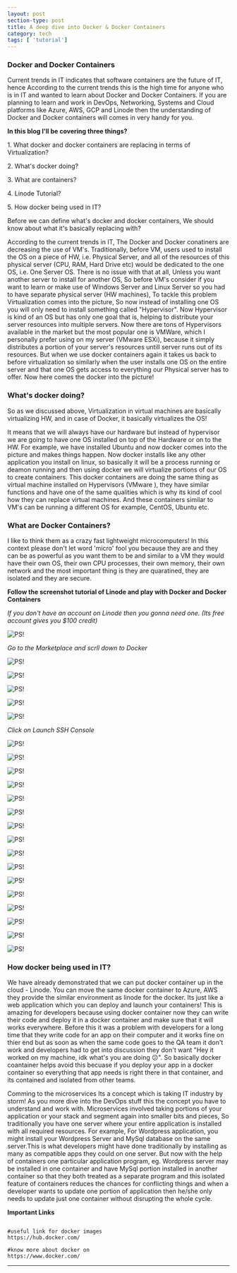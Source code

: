 ```yaml
---
layout: post
section-type: post
title: A deep dive into Docker & Docker Containers
category: tech
tags: [ 'tutorial']
---
```


### Docker and Docker Containers

Current trends in IT indicates that software containers are the future of IT, hence According to the current trends this is the high time for anyone who is in IT and wanted to learn about Docker and Docker Containers. If you are planning to learn and work in DevOps, Networking, Systems and Cloud platforms like Azure, AWS, GCP and Linode then the understanding of Docker and Docker containers will comes in very handy for you.  


**In this blog I'll be covering three things?**

<p style='text-align: left;'> 1. What docker and docker containers are replacing in terms of Virtualization? </p>
<p style='text-align: left;'> 2. What's docker doing? </p>
<p style='text-align: left;'> 3. What are containers? </p>
<p style='text-align: left;'> 4. Linode Tutorial? </p>
<p style='text-align: left;'> 5. How docker being used in IT? </p>

Before we can define what's docker and docker containers, We should know about what it's basically replacing with?

According to the current trends in IT, The Docker and Docker conatiners are decreasing the use of VM's. Traditionally, before VM, users used to install the OS on a piece of HW, i.e. Physical Server, and all of the resources of this physical server (CPU, RAM, Hard Drive etc) would be dedicated to the one OS, i.e. One Server OS. There is no issue with that at all, Unless you want another server to install for another OS, So before VM's consider if you want to learn or make use of Windows Server and Linux Server so you had to have separate physical server (HW machines), To tackle this problem Virtualization comes into the picture, So now instead of installing one OS you will only need to install something called "Hypervisor". Now Hypervisor is kind of an OS but has only one goal that is, helping to distribute your server resources into multiple servers. Now there are tons of Hypervisors available in the market but the most popular one is VMWare, which I personally prefer using on my server (VMware ESXi), because it simply distributes a portion of your server's resources untill server runs out of its resources. But when we use docker containers again it takes us back to before virtualization so similarly when the user installs one OS on the entire server and that one OS gets access to everything our Physical server has to offer. Now here comes the docker into the picture!

### What's docker doing?

So as we discussed above, Virtualization in virtual machines are basically virtualizing HW, and in case of Docker, it basically virtualizes the OS!

It means that we will always have our hardware but instead of hypervisor we are going to have one OS installed on top of the Hardware or on to the HW. For example, we have installed Ubuntu and now docker comes into the picture and makes things happen. Now docker installs like any other application you install on linux, so basically it will be a process running or deamon running and then using docker we will virtualize portions of our OS to create containers. This docker containers are doing the same thing as virtual machine installed on Hypervisors (VMware ), they have similar functions and have one of the same qualities which is why its kind of cool how they can replace virtual machines. And these containers similar to VM's can be running a different OS for example, CentOS, Ubuntu etc.

### What are Docker Containers?

I like to think them as a crazy fast lightweight microcomputers! In this context please don't let word 'micro' fool you because they are and they can be as powerful as you want them to be and similar to a VM they would have their own OS, their own CPU processes, their own memory, their own network and the most important thing is they are quaratined, they are isolated and they are secure.

**Follow the screenshot tutorial of Linode and play with Docker and Docker Containers**

*If you don't have an account on Linode then you gonna need one. (Its free account gives you $100 credit)*

![PS!](/img/linode1.png)

*Go to the Marketplace and scrll down to Docker*

![PS!](/img/linode2.png)

![PS!](/img/linode3.png)

![PS!](/img/linode4.png)

![PS!](/img/linode5.png)

![PS!](/img/linode6.png)

*Click on Launch SSH Console*

![PS!](/img/linode7.png)

![PS!](/img/linode8.png)

![PS!](/img/linode9.png)

![PS!](/img/linode10.png)

![PS!](/img/linode11.png)

![PS!](/img/linode12.png)

![PS!](/img/linode13.png)

![PS!](/img/linode14.png)

![PS!](/img/linode15.png)

![PS!](/img/linode16.png)

![PS!](/img/linode17.png)

![PS!](/img/linode19_dh.png)

![PS!](/img/linode20_dh.png)

![PS!](/img/linode21_dh.png)

![PS!](/img/linode22_dh.png)

![PS!](/img/linode23_docker_stats.png)



### How docker being used in IT?

We have already demonstrated that we can put docker container up in the cloud - Linode. You can move the same docker container to Azure, AWS they provide the similar environment as linode for the docker. Its just like a web application which you can deploy and launch your containers! This is amazing for developers because using docker container now they can write their code and deploy it in a docker container and make sure that it will works everywhere. Before this it was a problem with developers for a long time that they write code for an app on their computer and it works fine on thier end but as soon as when the same code goes to the QA team it don't work and developers had to get into discussion they don't want "Hey it worked on my machine, idk what's you are doing 😕". So basically docker coantainer helps avoid this becuase if you deploy your app in a docker container so everything that app needs is right there in that container, and its contained and isolated from other teams. 

Comming to the microservices Its a concept which is taking IT industry by storm! As you more dive into the DevOps stuff this the concept you have to understand and work with. Microservices involved taking portions of your application or your stack and segment again into smaller bits and pieces, So traditionally you have one server where your entire application is installed with all required resources. For example, For Wordpress application, you might install your Wordpress Server and MySql database on the same server.This is what developers might have done traditionally by installing as many as compatible apps they could on one server. But now with the help of containers one particular application program, eg. Wordpress server may be installed in one container and have MySql portion installed in another container so that they both treated as a separate program and this isolated feature of containers reduces the chances for conflicting things and when a developer wants to update one portion of application then he/she only needs to update just one container without disrupting the whole cycle.


**Important Links**

<pre><code data-trim class="yaml">
#useful link for docker images
https://hub.docker.com/

#know more about docker on
https://www.docker.com/
</code></pre>

---
